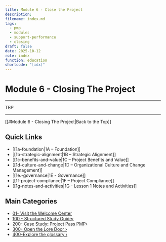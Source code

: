```yaml
---
title: Module 6 - Close the Project
description:
filename: index.md
tags:
  - pmp
  - modules
  - support-performance
  - closing
draft: false
date: 2025-10-12
role: index
function: education
shortcode: "[idx]"
---
```


# Module 6 - Closing The Project

---

TBP

---
[[#Module 6 - Closing The Project|Back to the Top]]
## Quick Links
- [[1a-foundation|1A – Foundation]]
- [[1b-strategic-alignment|1B – Strategic Alignment]]
- [[1c-benefits-and-value|1C – Project Benefits and Value]]
- [[1d-culture-and-change|1D – Organizational Culture and Change Management]]
- [[1e.-governance|1E - Governance]]
- [[1f-project-compliance|1F – Project Compliance]]
- [[1g-notes-and-activities|1G - Lesson 1 Notes and Activities]]

## Main Categories
- [01- Visit the Welcome Center](01-welcome/index)
- [100 - Structured Study Guide›](10-structured-study-guide/index.md)
- [200- Case Study: Project Pass PMP›](20-case-study/10-project-management-plan/index.md)
- [300- Open the Lore Door ›](30-the-lore-door/index.md)
- [400-Explore the glossary ›](40-glossary.md)
